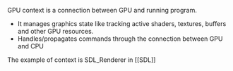GPU context is a connection between GPU and running program.
- It manages graphics state like tracking active shaders, textures, buffers and other GPU resources.
- Handles/propagates commands through the connection between GPU and CPU

The example of context is SDL_Renderer in [[SDL]]
